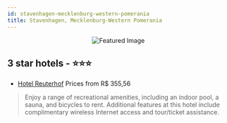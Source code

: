 ```yaml
---
id: stavenhagen-mecklenburg-western-pomerania
title: Stavenhagen, Mecklenburg-Western Pomerania
---
```


<center><img src="https://i.travelapi.com/hotels/28000000/27260000/27251900/27251879/3a30d69f_z.jpg" alt="Featured Image" /></center>


##  3 star hotels - ⭐️⭐️⭐️

-    [Hotel Reuterhof](https://us.hurb.com/hotels/stavenhagen/hotel-reuterhof-JNP-JP503477?cmp=18055) Prices from R$ 355,56
   > Enjoy a range of recreational amenities, including an indoor pool, a sauna, and bicycles to rent. Additional features at this hotel include complimentary wireless Internet access and tour/ticket assistance.
